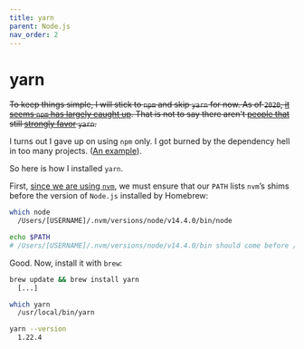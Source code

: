 ```yaml
---
title: yarn
parent: Node.js
nav_order: 2
---
```


# yarn

<del>To keep things simple, I will stick to `npm` and skip `yarn` for now. As of `2020`, [it seems `npm` has largely caught up](https://iamturns.com/yarn-vs-npm-2018/). That is not to say there aren't [people that](https://dev.to/shelob9/why-i-use-yarn-not-npm-dkk) still [strongly favor](https://spin.atomicobject.com/2020/03/15/why-yarn-2020/) `yarn`.</del> 

I turns out I gave up on using `npm` only. I got burned by the dependency hell in too many projects. ([An example](https://github.com/Chronoblog/gatsby-theme-chronoblog/issues/54)).

So here is how I installed `yarn`.

First, [since we are using `nvm`](nvm.html), we must ensure that our `PATH` lists `nvm`’s shims before the version of `Node.js` installed by Homebrew:

```sh
which node
  /Users/[USERNAME]/.nvm/versions/node/v14.4.0/bin/node

echo $PATH
# /Users/[USERNAME]/.nvm/versions/node/v14.4.0/bin should come before /usr/local/bin
```

Good. Now, install it with `brew`:

```sh
brew update && brew install yarn
  [...]

which yarn
  /usr/local/bin/yarn

yarn --version
  1.22.4
```
